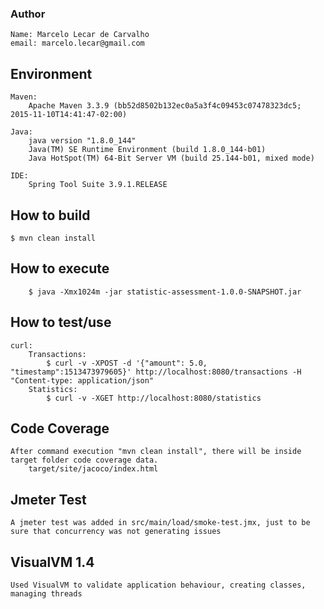 ### Author
	Name: Marcelo Lecar de Carvalho
	email: marcelo.lecar@gmail.com

## Environment
	Maven: 
		Apache Maven 3.3.9 (bb52d8502b132ec0a5a3f4c09453c07478323dc5; 2015-11-10T14:41:47-02:00)
	
	Java: 
		java version "1.8.0_144"
		Java(TM) SE Runtime Environment (build 1.8.0_144-b01)
		Java HotSpot(TM) 64-Bit Server VM (build 25.144-b01, mixed mode)
		
	IDE:
		Spring Tool Suite 3.9.1.RELEASE

## How to build

    $ mvn clean install

## How to execute

		$ java -Xmx1024m -jar statistic-assessment-1.0.0-SNAPSHOT.jar
    
## How to test/use

	curl:
		Transactions:
			$ curl -v -XPOST -d '{"amount": 5.0, "timestamp":1513473979605}' http://localhost:8080/transactions -H "Content-type: application/json"
		Statistics:
			$ curl -v -XGET http://localhost:8080/statistics

## Code Coverage
	After command execution "mvn clean install", there will be inside target folder code coverage data.
		target/site/jacoco/index.html

## Jmeter Test
	A jmeter test was added in src/main/load/smoke-test.jmx, just to be sure that concurrency was not generating issues

## VisualVM 1.4
	Used VisualVM to validate application behaviour, creating classes, managing threads
		

